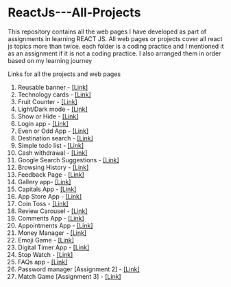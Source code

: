# ReactJs---All-Projects
This repository contains all the web pages I have developed as part of assignments in learning REACT JS. All web pages or projects cover all react js topics more than twice. each folder is a coding practice and I mentioned it as an assignment if it is not a coding practice. I also arranged them in order based on my learning journey

Links for all the projects and web pages 

001) Reusable banner       -  [[Link]](http://bvreactjs01.ccbp.tech)
002) Technology cards      -  [[Link]](http://bvreactjs2.ccbp.tech)
003) Fruit Counter         -  [[Link]](http://bvreactjs3.ccbp.tech)
004) Light/Dark mode       -  [[Link]](http://bvreactjs4.ccbp.tech)
005) Show or Hide          -  [[Link]](http://bvreactjs5.ccbp.tech)
006) Login app             -  [[Link]](http://bvreactjs6.ccbp.tech)
007) Even or Odd App       -  [[Link]](http://bvreactjs7.ccbp.tech)
008) Destination search    -  [[Link]](http://bvreactjs8.ccbp.tech)
009) Simple todo list      -  [[Link]](http://bvreactjs9.ccbp.tech)
010) Cash withdrawal       -  [[Link]](http://bvreactjs10.ccbp.tech)
011) Google Search Suggestions - [[Link]](http://bvreactjs11.ccbp.tech)
012) Browsing History      - [[Link]](http://bvreactjs12.ccbp.tech)
013) Feedback Page - [[Link]](http://bvreactjs13.ccbp.tech)
014) Gallery app- [[Link]](http://bvreactjs14.ccbp.tech)
015) Capitals App - [[Link]](http://bvreactjs15.ccbp.tech)
016) App Store App - [[Link]](http://bvreactjs16.ccbp.tech)
017) Coin Toss    - [[Link]](http://bvreactjs17.ccbp.tech)
018) Review Carousel    - [[Link]](http://bvreactjs18.ccbp.tech)
019) Comments App    - [[Link]](http://bvreactjs19.ccbp.tech)
020) Appointments App    - [[Link]](http://bvreactjs20.ccbp.tech)
021) Money Manager    - [[Link]](http://bvreactjs21.ccbp.tech)
022) Emoji Game    - [[Link]](http://bvreactjs22.ccbp.tech)
023) Digital Timer App - [[Link]](http://bvreactjs23.ccbp.tech)
024) Stop Watch       -  [[Link]](http://bvreactjs24.ccbp.tech)
025) FAQs app       -  [[Link]](http://bvreactjs25.ccbp.tech)
026) Password manager [Assignment 2]       -  [[Link]](http://bvreactjs26.ccbp.tech)
026) Match Game [Assignment 3]       -  [[Link]](http://bvreactjs27.ccbp.tech) 
  
